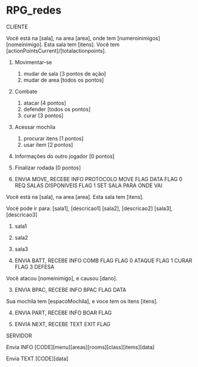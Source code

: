 # RPG_redes

CLIENTE

Você está na [sala], na area [area], onde tem [numeroinimigos] [nomeinimigo].
Esta sala tem [itens].
Você tem [actionPointsCurrent]/[totalactionpoints].

1. Movimentar-se
   1. mudar de sala [3 pontos de ação]
   2. mudar de area [todos os pontos]
2. Combate
   1. atacar [4 pontos]
   2. defender [todos os pontos]
   3. curar [3 pontos]
3. Acessar mochila
   1. procurar itens [1 pontos]
   2. usar item [2 pontos]
4. Informações do outro jogador [0 pontos]
5. Finalizar rodada [0 pontos]

6. ENVIA MOVE, RECEBE INFO
   PROTOCOLO
   MOVE FLAG DATA
   FLAG 0 REQ SALAS DISPONIVEIS
   FLAG 1 SET SALA PARA ONDE VAI

Você está na [sala], na area [area].
Esta sala tem [itens].

Você pode ir para:
[sala1], [descricao1]
[sala2], [descricao2]
[sala3], [descricao3]

1. sala1
2. sala2
3. sala3

4. ENVIA BATT, RECEBE INFO
   COMB FLAG
   FLAG 0 ATAQUE
   FLAG 1 CURAR
   FLAG 3 DEFESA

Você atacou [nomeinimigo], e causou [dano].

3. ENVIA BPAC, RECEBE INFO
   BPAC FLAG DATA

Sua mochila tem [espacoMochila], e voce tem os itens [itens].

4. ENVIA PART, RECEBE INFO
   BOAR FLAG

5. ENVIA NEXT, RECEBE TEXT
   EXIT FLAG

SERVIDOR

Envia INFO
[CODE][menu][areas][rooms][class][items][data]

Envia TEXT
[CODE][data]
